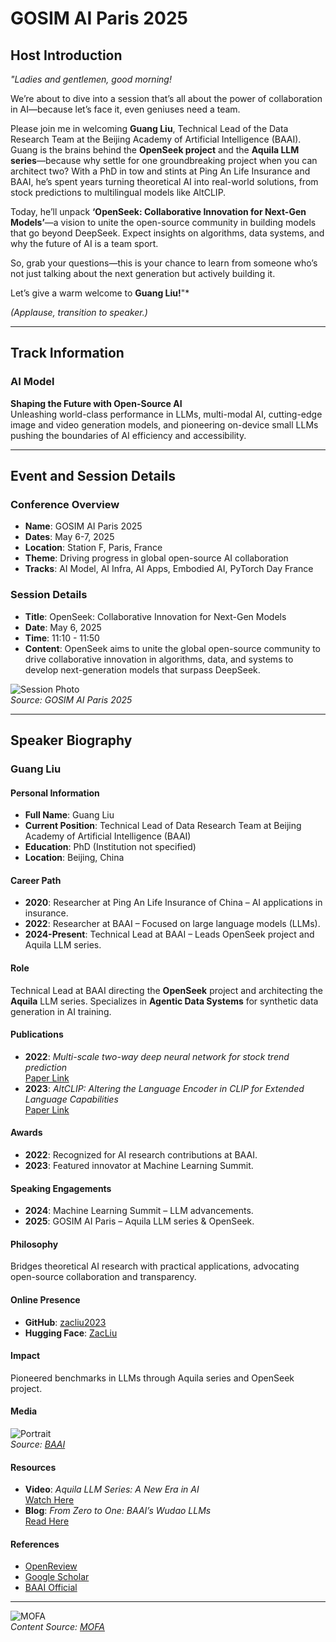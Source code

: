 
# GOSIM AI Paris 2025

## Host Introduction

*"Ladies and gentlemen, good morning!*  

We’re about to dive into a session that’s all about the power of collaboration in AI—because let’s face it, even geniuses need a team.  

Please join me in welcoming **Guang Liu**, Technical Lead of the Data Research Team at the Beijing Academy of Artificial Intelligence (BAAI). Guang is the brains behind the **OpenSeek project** and the **Aquila LLM series**—because why settle for one groundbreaking project when you can architect two? With a PhD in tow and stints at Ping An Life Insurance and BAAI, he’s spent years turning theoretical AI into real-world solutions, from stock predictions to multilingual models like AltCLIP.  

Today, he’ll unpack **‘OpenSeek: Collaborative Innovation for Next-Gen Models’**—a vision to unite the open-source community in building models that go beyond DeepSeek. Expect insights on algorithms, data systems, and why the future of AI is a team sport.  

So, grab your questions—this is your chance to learn from someone who’s not just talking about the next generation but actively building it.  

Let’s give a warm welcome to **Guang Liu!**"*  

*(Applause, transition to speaker.)*  

---

## Track Information

### AI Model  
**Shaping the Future with Open-Source AI**  
Unleashing world-class performance in LLMs, multi-modal AI, cutting-edge image and video generation models, and pioneering on-device small LLMs pushing the boundaries of AI efficiency and accessibility.

---

## Event and Session Details

### Conference Overview  
- **Name**: GOSIM AI Paris 2025  
- **Dates**: May 6-7, 2025  
- **Location**: Station F, Paris, France  
- **Theme**: Driving progress in global open-source AI collaboration  
- **Tracks**: AI Model, AI Infra, AI Apps, Embodied AI, PyTorch Day France  

### Session Details  
- **Title**: OpenSeek: Collaborative Innovation for Next-Gen Models  
- **Date**: May 6, 2025  
- **Time**: 11:10 - 11:50  
- **Content**: OpenSeek aims to unite the global open-source community to drive collaborative innovation in algorithms, data, and systems to develop next-generation models that surpass DeepSeek.  

![Session Photo](https://example.com/session-photo.jpg)  
*Source: GOSIM AI Paris 2025*

---

## Speaker Biography

### Guang Liu  

#### Personal Information  
- **Full Name**: Guang Liu  
- **Current Position**: Technical Lead of Data Research Team at Beijing Academy of Artificial Intelligence (BAAI)  
- **Education**: PhD (Institution not specified)  
- **Location**: Beijing, China  

#### Career Path  
- **2020**: Researcher at Ping An Life Insurance of China – AI applications in insurance.  
- **2022**: Researcher at BAAI – Focused on large language models (LLMs).  
- **2024-Present**: Technical Lead at BAAI – Leads OpenSeek project and Aquila LLM series.  

#### Role  
Technical Lead at BAAI directing the **OpenSeek** project and architecting the **Aquila** LLM series. Specializes in **Agentic Data Systems** for synthetic data generation in AI training.  

#### Publications  
- **2022**: *Multi-scale two-way deep neural network for stock trend prediction*  
  [Paper Link](https://scholar.google.com/citations?user=PqsOPSwAAAAJ&hl=zh-CN)  
- **2023**: *AltCLIP: Altering the Language Encoder in CLIP for Extended Language Capabilities*  
  [Paper Link](https://github.com/huggingface/transformers/blob/main/docs/source/en/model_doc/altclip.md)  

#### Awards  
- **2022**: Recognized for AI research contributions at BAAI.  
- **2023**: Featured innovator at Machine Learning Summit.  

#### Speaking Engagements  
- **2024**: Machine Learning Summit – LLM advancements.  
- **2025**: GOSIM AI Paris – Aquila LLM series & OpenSeek.  

#### Philosophy  
Bridges theoretical AI research with practical applications, advocating open-source collaboration and transparency.  

#### Online Presence  
- **GitHub**: [zacliu2023](https://github.com/zacliu2023)  
- **Hugging Face**: [ZacLiu](https://huggingface.co/ZacLiu)  

#### Impact  
Pioneered benchmarks in LLMs through Aquila series and OpenSeek project.  

#### Media  
![Portrait](https://example.com/guang-liu.jpg)  
*Source: [BAAI](https://baai.ac.cn)*  

#### Resources  
- **Video**: *Aquila LLM Series: A New Era in AI*  
  [Watch Here](https://example.com/aquila-video)  
- **Blog**: *From Zero to One: BAAI’s Wudao LLMs*  
  [Read Here](https://recodechinaai.substack.com/p/from-zero-to-one-a-brief-history)  

#### References  
- [OpenReview](https://openreview.net/profile?id=~Guang_Liu2)  
- [Google Scholar](https://scholar.google.com/citations?user=PqsOPSwAAAAJ&hl=zh-CN)  
- [BAAI Official](https://baai.ac.cn)  

---

![MOFA](mofa.png)  
*Content Source: [MOFA](https://github.com/moxin-org/mofa)*  
